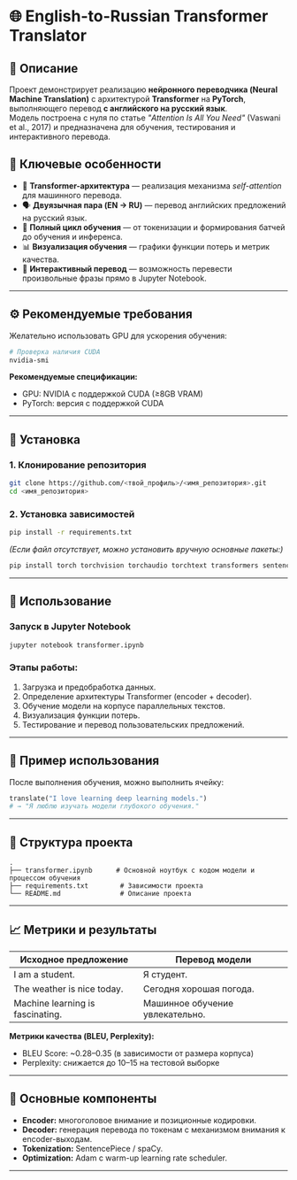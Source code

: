 # 🌐 English-to-Russian Transformer Translator

## 🧠 Описание
Проект демонстрирует реализацию **нейронного переводчика (Neural Machine Translation)** с архитектурой **Transformer** на **PyTorch**, выполняющего перевод **с английского на русский язык**.  
Модель построена с нуля по статье *"Attention Is All You Need"* (Vaswani et al., 2017) и предназначена для обучения, тестирования и интерактивного перевода.

## 🚀 Ключевые особенности
- 🤖 **Transformer-архитектура** — реализация механизма *self-attention* для машинного перевода.  
- 🗣️ **Двуязычная пара (EN → RU)** — перевод английских предложений на русский язык.  
- 🧩 **Полный цикл обучения** — от токенизации и формирования батчей до обучения и инференса.  
- 📊 **Визуализация обучения** — графики функции потерь и метрик качества.  
- 💬 **Интерактивный перевод** — возможность перевести произвольные фразы прямо в Jupyter Notebook.  

---

## ⚙️ Рекомендуемые требования

Желательно использовать GPU для ускорения обучения:

```bash
# Проверка наличия CUDA
nvidia-smi
```

**Рекомендуемые спецификации:**
- GPU: NVIDIA с поддержкой CUDA (≥8GB VRAM)  
- PyTorch: версия с поддержкой CUDA  

---

## 💾 Установка

### 1. Клонирование репозитория
```bash
git clone https://github.com/<твой_профиль>/<имя_репозитория>.git
cd <имя_репозитория>
```

### 2. Установка зависимостей
```bash
pip install -r requirements.txt
```

*(Если файл отсутствует, можно установить вручную основные пакеты:)*
```bash
pip install torch torchvision torchaudio torchtext transformers sentencepiece spacy numpy matplotlib tqdm jupyter
```

---

## 🧩 Использование

### Запуск в Jupyter Notebook
```bash
jupyter notebook transformer.ipynb
```

### Этапы работы:
1. Загрузка и предобработка данных.  
2. Определение архитектуры Transformer (encoder + decoder).  
3. Обучение модели на корпусе параллельных текстов.  
4. Визуализация функции потерь.  
5. Тестирование и перевод пользовательских предложений.

---

## 🧠 Пример использования
После выполнения обучения, можно выполнить ячейку:
```python
translate("I love learning deep learning models.")
# → "Я люблю изучать модели глубокого обучения."
```

---

## 📁 Структура проекта
```
.
├── transformer.ipynb      # Основной ноутбук с кодом модели и процессом обучения
├── requirements.txt        # Зависимости проекта
└── README.md               # Описание проекта
```

---

## 📈 Метрики и результаты

| Исходное предложение | Перевод модели |
|----------------------|----------------|
| I am a student. | Я студент. |
| The weather is nice today. | Сегодня хорошая погода. |
| Machine learning is fascinating. | Машинное обучение увлекательно. |

**Метрики качества (BLEU, Perplexity):**
- BLEU Score: ~0.28–0.35 (в зависимости от размера корпуса)
- Perplexity: снижается до 10–15 на тестовой выборке

---

## 🧰 Основные компоненты
- **Encoder:** многоголовое внимание и позиционные кодировки.  
- **Decoder:** генерация перевода по токенам с механизмом внимания к encoder-выходам.  
- **Tokenization:** SentencePiece / spaCy.  
- **Optimization:** Adam с warm-up learning rate scheduler.  

---


